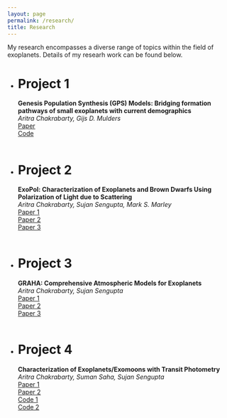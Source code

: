 ```yaml
---
layout: page
permalink: /research/
title: Research
---
```


My research encompasses a diverse range of topics within the field of exoplanets. Details of my researh work can be 
found below.
<ul>
<li>
<h1>Project 1</h1>
    <b>Genesis Population Synthesis (GPS) Models: Bridging formation pathways of small exoplanets with current demographics</b><br>
    <i>Aritra Chakrabarty, Gijs D. Mulders</i><br>
    <!--- <a href=""><div class="color-button">About</div></a> --->
    <a href="https://ui.adsabs.harvard.edu/abs/2023arXiv231003593C/abstract" target="_blank"><div class="color-button">Paper</div></a>
    <a href="https://github.com/arcunique/GPS" target="_blank"><div class="color-button">Code</div></a>
</li><br>

<li>
<h1>Project 2</h1>
    <b>ExoPol: Characterization of Exoplanets and Brown Dwarfs Using Polarization of Light due to Scattering</b><br>
    <i>Aritra Chakrabarty, Sujan Sengupta, Mark S. Marley</i><br>
    <!--- <a href=""><div class="color-button">About</div></a> --->
    <a href="https://ui.adsabs.harvard.edu/abs/2021ApJ...917...83C/abstract" target="_blank"><div class="color-button">Paper 1</div></a>
    <a href="https://ui.adsabs.harvard.edu/abs/2022ApJ...927...51C/abstract" target="_blank"><div class="color-button">Paper 2</div></a>
    <a href="https://ui.adsabs.harvard.edu/abs/2023ApJ...944..155S/abstract" target="_blank"><div class="color-button">Paper 3</div></a>
</li><br>

<li>
<h1>Project 3</h1>
    <b>GRAHA: Comprehensive Atmospheric Models for Exoplanets</b><br>
    <i>Aritra Chakrabarty, Sujan Sengupta</i><br>
    <!--- <a href=""><div class="color-button">About</div></a> --->
    <a href="https://ui.adsabs.harvard.edu/abs/2020ApJ...889..181S/abstract" target="_blank"><div class="color-button">Paper 1</div></a>
    <a href="https://ui.adsabs.harvard.edu/abs/2020ApJ...898...89C/abstract" target="_blank"><div class="color-button">Paper 2</div></a>
    <a href="https://ui.adsabs.harvard.edu/abs/2023ApJ...944..155S/abstract" target="_blank"><div class="color-button">Paper 3</div></a>
</li><br>
	
<li>
<h1>Project 4</h1>
    <b>Characterization of Exoplanets/Exomoons with Transit Photometry</b><br>
    <i>Aritra Chakrabarty, Suman Saha, Sujan Sengupta</i><br>
    <!--- <a href=""><div class="color-button">About</div></a> --->
    <a href="https://ui.adsabs.harvard.edu/abs/2019AJ....158...39C/abstract" target="_blank"><div class="color-button">Paper 1</div></a>
    <a href="https://ui.adsabs.harvard.edu/abs/2021AJ....162...18S/abstract" target="_blank"><div class="color-button">Paper 2</div></a>
    <a href="https://github.com/arcunique/pyapphot" target="_blank"><div class="color-button">Code 1</div></a>
    <a href="https://github.com/arcunique/ExoTransit" target="_blank"><div class="color-button">Code 2</div></a>
</li><br>
</ul>
